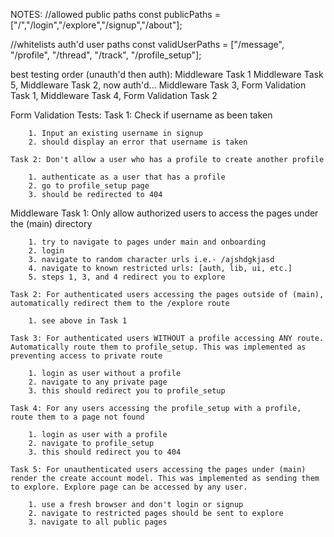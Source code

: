 NOTES:
//allowed public paths
const publicPaths = ["/","/login","/explore","/signup","/about"];

//whitelists auth'd user paths
const validUserPaths = ["/message", "/profile", "/thread", "/track", "/profile_setup"];

best testing order (unauth'd then auth):
    Middleware Task 1
    Middleware Task 5,
    Middleware Task 2,
    now auth'd...
    Middleware Task 3,
    Form Validation Task 1,
    Middleware Task 4,
    Form Validation Task 2

Form Validation Tests:
    Task 1: Check if username as been taken

        1. Input an existing username in signup
        2. should display an error that username is taken

    Task 2: Don't allow a user who has a profile to create another profile

        1. authenticate as a user that has a profile
        2. go to profile_setup page
        3. should be redirected to 404

Middleware
    Task 1: Only allow authorized users to access the pages under the (main) directory

        1. try to navigate to pages under main and onboarding
        2. login
        3. navigate to random character urls i.e.- /ajshdgkjasd
        4. navigate to known restricted urls: [auth, lib, ui, etc.]
        5. steps 1, 3, and 4 redirect you to explore

    Task 2: For authenticated users accessing the pages outside of (main), automatically redirect them to the /explore route

        1. see above in Task 1

    Task 3: For authenticated users WITHOUT a profile accessing ANY route. Automatically route them to profile_setup. This was implemented as preventing access to private route

        1. login as user without a profile
        2. navigate to any private page
        3. this should redirect you to profile_setup

    Task 4: For any users accessing the profile_setup with a profile, route them to a page not found

        1. login as user with a profile
        2. navigate to profile_setup
        3. this should redirect you to 404

    Task 5: For unauthenticated users accessing the pages under (main) render the create account model. This was implemented as sending them to explore. Explore page can be accessed by any user.

        1. use a fresh browser and don't login or signup
        2. navigate to restricted pages should be sent to explore
        3. navigate to all public pages